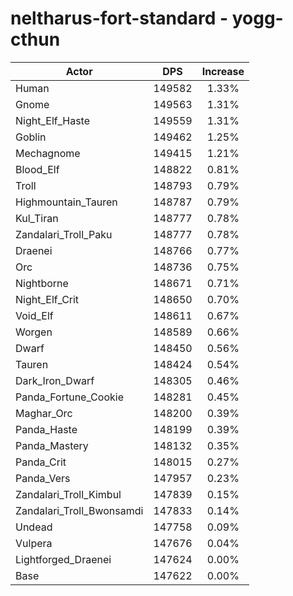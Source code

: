 # neltharus-fort-standard - yogg-cthun
| Actor | DPS | Increase |
|---|:---:|:---:|
|Human|149582|1.33%|
|Gnome|149563|1.31%|
|Night_Elf_Haste|149559|1.31%|
|Goblin|149462|1.25%|
|Mechagnome|149415|1.21%|
|Blood_Elf|148822|0.81%|
|Troll|148793|0.79%|
|Highmountain_Tauren|148787|0.79%|
|Kul_Tiran|148777|0.78%|
|Zandalari_Troll_Paku|148777|0.78%|
|Draenei|148766|0.77%|
|Orc|148736|0.75%|
|Nightborne|148671|0.71%|
|Night_Elf_Crit|148650|0.70%|
|Void_Elf|148611|0.67%|
|Worgen|148589|0.66%|
|Dwarf|148450|0.56%|
|Tauren|148424|0.54%|
|Dark_Iron_Dwarf|148305|0.46%|
|Panda_Fortune_Cookie|148281|0.45%|
|Maghar_Orc|148200|0.39%|
|Panda_Haste|148199|0.39%|
|Panda_Mastery|148132|0.35%|
|Panda_Crit|148015|0.27%|
|Panda_Vers|147957|0.23%|
|Zandalari_Troll_Kimbul|147839|0.15%|
|Zandalari_Troll_Bwonsamdi|147833|0.14%|
|Undead|147758|0.09%|
|Vulpera|147676|0.04%|
|Lightforged_Draenei|147624|0.00%|
|Base|147622|0.00%|
